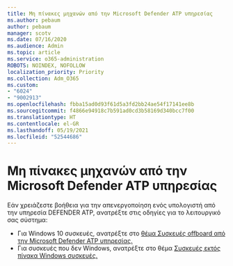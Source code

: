 ```yaml
---
title: Μη πίνακες μηχανών από την Microsoft Defender ATP υπηρεσίας
ms.author: pebaum
author: pebaum
manager: scotv
ms.date: 07/16/2020
ms.audience: Admin
ms.topic: article
ms.service: o365-administration
ROBOTS: NOINDEX, NOFOLLOW
localization_priority: Priority
ms.collection: Adm_O365
ms.custom:
- "6024"
- "9002913"
ms.openlocfilehash: fbba15ad0d93f61d5a3fd2bb24ae54f17141ee8b
ms.sourcegitcommit: f4866e94918c7b591ad0cd3b58169d340bcc7f00
ms.translationtype: HT
ms.contentlocale: el-GR
ms.lasthandoff: 05/19/2021
ms.locfileid: "52544686"
---
```

# <a name="offboarding-machines-from-the-microsoft-defender-atp-service"></a>Μη πίνακες μηχανών από την Microsoft Defender ATP υπηρεσίας

Εάν χρειάζεστε βοήθεια για την απενεργοποίηση ενός υπολογιστή από την υπηρεσία DEFENDER ATP, ανατρέξτε στις οδηγίες για το λειτουργικό σας σύστημα:  

- Για Windows 10 συσκευές, ανατρέξτε στο [θέμα Συσκευές offboard από την Microsoft Defender ATP υπηρεσίας.](/windows/security/threat-protection/microsoft-defender-atp/offboard-machines#offboard-windows-10-devices)
- Για συσκευές που δεν Windows, ανατρέξτε στο θέμα [Συσκευές εκτός πίνακα Windows συσκευές.](/windows/security/threat-protection/microsoft-defender-atp/configure-endpoints-non-windows#offboard-non-windows-devices)